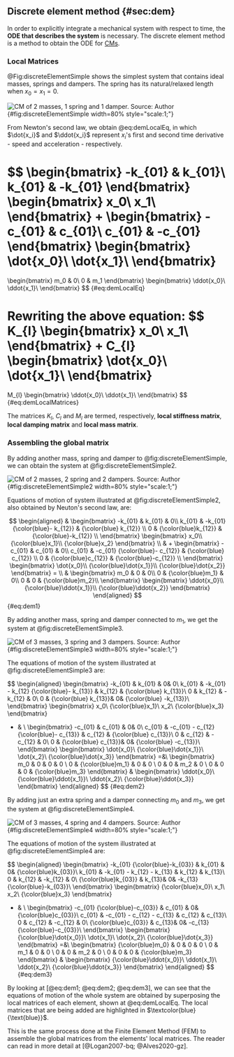 ## Discrete element method {#sec:dem}

In order to explicitly integrate a mechanical system with respect to time, the
**ODE that describes the system** is necessary. The discrete element method is
a method to obtain the ODE for [CMs](#sec:cms).

### Local Matrices
@Fig:discreteElementSimple shows the simplest system that contains ideal masses,
springs and dampers. The spring has its natural/relaxed length when $x_0=x_1=0$.

![CM of 2 masses, 1 spring and 1 damper. Source: Author](figs/discreteElementSimple.png){#fig:discreteElementSimple width=80% style="scale:1;"}

From Newton's second law, we obtain @eq:demLocalEq, in which $\dot{x_i}$ and $\ddot{x_i}$
represent $x_i$'s first and second time derivative - speed and acceleration - respectively.

$$
\begin{bmatrix}
-k_{01} & k_{01}\\
k_{01} & -k_{01}
\end{bmatrix}
\begin{bmatrix}
x_0\\
x_1\\
\end{bmatrix}
+
\begin{bmatrix}
-c_{01} & c_{01}\\
c_{01} & -c_{01}
\end{bmatrix}
\begin{bmatrix}
\dot{x_0}\\
\dot{x_1}\\
\end{bmatrix}
=
\begin{bmatrix}
m_0 & 0\\
0 & m_1
\end{bmatrix}
\begin{bmatrix}
\ddot{x_0}\\
\ddot{x_1}\\
\end{bmatrix}
$$
{#eq:demLocalEq}

Rewriting the above equation:
$$
K_{l}
\begin{bmatrix}
x_0\\
x_1\\
\end{bmatrix}
+
C_{l}
\begin{bmatrix}
\dot{x_0}\\
\dot{x_1}\\
\end{bmatrix}
=
M_{l}
\begin{bmatrix}
\ddot{x_0}\\
\ddot{x_1}\\
\end{bmatrix}
$$
{#eq:demLocalMatrices}

The matrices $K_{l}$, $C_{l}$ and $M_{l}$ are termed, respectively, **local stiffness matrix**, **local damping matrix** and **local mass matrix**.

### Assembling the global matrix

By adding another mass, spring and damper to @fig:discreteElementSimple, we can obtain the system at @fig:discreteElementSimple2.

![CM of 2 masses, 2 spring and 2 dampers. Source: Author](figs/discreteElementSimple2.png){#fig:discreteElementSimple2 width=80% style="scale:1;"}

Equations of motion of system illustrated at @fig:discreteElementSimple2, also obtained by Neuton's second law, are:

$$
\begin{aligned}
&
\begin{bmatrix}
-k_{01} &  k_{01} & 0\\
k_{01}  & -k_{01} {\color{blue}- k_{12}} & {\color{blue} k_{12}} \\
0       &  {\color{blue}k_{12}}          & {\color{blue}-k_{12}} \\
\end{bmatrix}
\begin{bmatrix}
x_0\\
{\color{blue}x_1}\\
{\color{blue}x_2}
\end{bmatrix} \\
& +
\begin{bmatrix}
-c_{01} &  c_{01} & 0\\
c_{01}  & -c_{01} {\color{blue}- c_{12}} & {\color{blue} c_{12}} \\
0       &  {\color{blue}c_{12}}          & {\color{blue}-c_{12}} \\
\end{bmatrix}
\begin{bmatrix}
\dot{x_0}\\
{\color{blue}\dot{x_1}}\\
{\color{blue}\dot{x_2}}
\end{bmatrix}
= \\
&
\begin{bmatrix}
m_0 & 0 &   0\\
0 & {\color{blue}m_1} &   0\\
0 & 0   & {\color{blue}m_2}\\
\end{bmatrix}
\begin{bmatrix}
\ddot{x_0}\\
{\color{blue}\ddot{x_1}}\\
{\color{blue}\ddot{x_2}}
\end{bmatrix}
\end{aligned}
$$
{#eq:dem1}

By adding another mass, spring and damper connected to $m_1$, we get the system at @fig:discreteElementSimple3.

![CM of 3 masses, 3 spring and 3 dampers. Source: Author](figs/discreteElementSimple3.png){#fig:discreteElementSimple3 width=80% style="scale:1;"}

The equations of motion of the system illustrated at @fig:discreteElementSimple3 are:

$$
\begin{aligned}
\begin{bmatrix}
-k_{01} &  k_{01}                    &        0&          0\\
k_{01}  & -k_{01} - k_{12} {\color{blue}- k_{13}}  & k_{12}  &   {\color{blue}  k_{13}}\\
0       &  k_{12}                    & -k_{12} &          0\\
0       &                    {\color{blue}  k_{13}}&        0&    {\color{blue} -k_{13}}\\
\end{bmatrix}
\begin{bmatrix}
x_0\\
{\color{blue}x_1}\\
x_2\\
{\color{blue}x_3}
\end{bmatrix}
+ & \\
\begin{bmatrix}
-c_{01} &  c_{01}                    &        0&          0\\
c_{01}  & -c_{01} - c_{12} {\color{blue}- c_{13}}  & c_{12}  &   {\color{blue}  c_{13}}\\
0       &  c_{12}                    & -c_{12} &          0\\
0       &                    {\color{blue}  c_{13}}&        0&    {\color{blue} -c_{13}}\\
\end{bmatrix}
\begin{bmatrix}
\dot{x_0}\\
{\color{blue}\dot{x_1}}\\
\dot{x_2}\\
{\color{blue}\dot{x_3}}
\end{bmatrix}
=&\\
\begin{bmatrix}
m_0 & 0 &   0 & 0  \\
0 & {\color{blue}m_1} &   0 & 0  \\
0 & 0   & m_2 & 0  \\
0 & 0   &   0 & {\color{blue}m_3}
\end{bmatrix}
&
\begin{bmatrix}
\ddot{x_0}\\
{\color{blue}\ddot{x_1}}\\
\ddot{x_2}\\
{\color{blue}\ddot{x_3}}
\end{bmatrix}
\end{aligned}
$$
{#eq:dem2}

By adding just an extra spring and a damper connecting $m_0$ and $m_3$, we get the system at @fig:discreteElementSimple4.

![CM of 3 masses, 4 spring and 4 dampers. Source: Author](figs/discreteElementSimple4.png){#fig:discreteElementSimple4 width=80% style="scale:1;"}

The equations of motion of the system illustrated at @fig:discreteElementSimple4 are:

$$
\begin{aligned}
\begin{bmatrix}
-k_{01} {\color{blue}-k_{03}} &  k_{01}                    &        0&             {\color{blue}k_{03}}\\
k_{01}          & -k_{01} - k_{12} - k_{13}  & k_{12}  &             k_{13}\\
0               &  k_{12}                    & -k_{12} &                  0\\
{\color{blue}k_{03}}          &                      k_{13}&        0&     -k_{13}{\color{blue}-k_{03}}\\
\end{bmatrix}
\begin{bmatrix}
{\color{blue}x_0}\\
x_1\\
x_2\\
{\color{blue}x_3}
\end{bmatrix}
+ & \\
\begin{bmatrix}
-c_{01} {\color{blue}-c_{03}} &  c_{01}                    &        0&             {\color{blue}c_{03}}\\
c_{01}          & -c_{01} - c_{12} - c_{13}  & c_{12}  &             c_{13}\\
0               &  c_{12}                    & -c_{12} &                  0\\
{\color{blue}c_{03}}          &                      c_{13}&        0&     -c_{13}{\color{blue}-c_{03}}\\
\end{bmatrix}
\begin{bmatrix}
{\color{blue}\dot{x_0}}\\
\dot{x_1}\\
\dot{x_2}\\
{\color{blue}\dot{x_3}}
\end{bmatrix}
=&\\
\begin{bmatrix}
{\color{blue}m_0} & 0 &   0 & 0  \\
0 & m_1 &   0 & 0  \\
0 & 0   & m_2 & 0  \\
0 & 0   &   0 & {\color{blue}m_3}
\end{bmatrix}
&
\begin{bmatrix}
{\color{blue}\ddot{x_0}}\\
\ddot{x_1}\\
\ddot{x_2}\\
{\color{blue}\ddot{x_3}}
\end{bmatrix}
\end{aligned}
$$
{#eq:dem3}

By looking at [@eq:dem1; @eq:dem2; @eq:dem3], we can see that the equations of
motion of the whole system are obtained by superposing the local matrices of
each element, shown at @eq:demLocalEq. The local matrices that are being added
are highlighted in $\textcolor{blue}{\text{blue}}$.

This is the same process done at the Finite Element Method (FEM) to assemble the
global matrices from the elements' local matrices. The reader can read in more
detail at [@Logan2007-bq; @Alves2020-gz].
